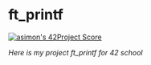 # ft_printf
[![asimon's 42Project Score](https://badge42.herokuapp.com/api/project/asimon/ft_printf)](https://github.com/JaeSeoKim/badge42)

_Here is my project ft_printf for 42 school_
